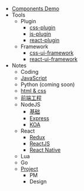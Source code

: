 - [Components Demo](./ComponentsDemo)
- Tools
  - Plugin
    - [css-plugin](./Tools/Plugin/css-plugin.md)
    - [js-plugin](./Tools/Plugin/js-plugin.md)
    - [react-plugin](./Tools/Plugin/react-plugin.md)
  - Framework
    - [css-ui-framework](./Tools/Framework/css-ui-framework.md)
    - [react-ui-framework](./Tools/Framework/react-ui-framework.md)
- Notes
  - Coding
  - [JavaScript](./Notes/Note/JavaScript)
  - Python (coming soon)
  - [html & css](./Notes/Note/CSS)
  - [前端工程](./Notes/Note/前端工程)
  - NodeJS
    - [基础](./Notes/Note/NodeJS/基础)
    - [Express](./Notes/Note/NodeJS/Express)
    - [KOA](./Notes/Note/NodeJS/KOA)
  - React
    - [Redux](./Notes/Note/React/Redux)
    - [ReactJS](./Notes/Note/React/ReactJS)
    - [React Native](./Notes/Note/React/ReactNative)
  - Lua
  - Go
  - [Project](./Notes/Note/Project)
    - PM
    - Design